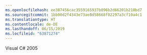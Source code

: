 ```yaml
---
ms.openlocfilehash: ee387456cac3559165937b096b2d66201b210bd7
ms.sourcegitcommit: 1bb00d2f4343e73ae8d58668f02297a3cf10a4c1
ms.translationtype: HT
ms.contentlocale: de-DE
ms.lasthandoff: 06/15/2019
ms.locfileid: "63871274"
---
```

Visual C# 2005